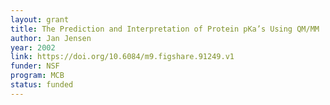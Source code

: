 ```yaml
---
layout: grant
title: The Prediction and Interpretation of Protein pKa’s Using QM/MM
author: Jan Jensen
year: 2002
link: https://doi.org/10.6084/m9.figshare.91249.v1
funder: NSF
program: MCB
status: funded
---
```

